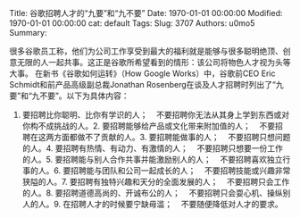 Title: 谷歌招聘人才的“九要”和“九不要”
Date: 1970-01-01 00:00:00
Modified: 1970-01-01 00:00:00
cat: default
Tags: 
Slug: 3707
Authors: u0mo5 
Summary: 


很多谷歌员工称，他们为公司工作享受到最大的福利就是能够与很多聪明绝顶、创意无限的人一起共事。这正是谷歌所希望看到的情形：该公司将物色人才视为头等大事。
在新书《谷歌如何运转》（How Google Works）中，谷歌前CEO Eric Schmidt和前产品高级副总裁Jonathan Rosenberg在谈及人才招聘时列出了“九要”和“九不要”。以下为具体内容：
1. 要招聘比你聪明、比你有学识的人；    不要招聘你无法从其身上学到东西或对你构不成挑战的人。2. 要招聘能够给产品或文化带来附加值的人；    不要招聘在这两方面都做不了贡献的人。3. 要招聘能做事的人；    不要招聘只想问题的人。4. 要招聘有热情、有动力、有激情的人；    不要招聘只想要一份工作的人。5. 要招聘能与别人合作共事并能激励别人的人；    不要招聘喜欢独立行事的人。6. 要招聘能与团队和公司一起成长的人；    不要招聘技能或兴趣非常狭隘的人。7. 要招聘有独特兴趣和天分的全面发展的人；    不要招聘只会工作的人。8. 要招聘道德高尚的、开诚布公的人；    不要招聘只会耍心机、操纵别人的人。9. 在招聘人才的时候要宁缺毋滥；    不要随便降低对人才的要求。
